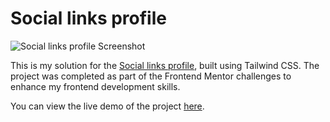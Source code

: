 # Social links profile

![Social links profile Screenshot](src/assets/screenshot.png)

This is my solution for the [Social links profile](https://www.frontendmentor.io/challenges/social-links-profile-UG32l9m6dQ), built using Tailwind CSS. The project was completed as part of the Frontend Mentor challenges to enhance my frontend development skills.

You can view the live demo of the project [here](https://stefanelli990.github.io/social-links-profile/).

